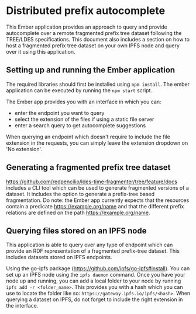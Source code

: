 # Distributed prefix autocomplete

This Ember application provides an approach to query and provide autocomplete over a remote fragmented prefix tree dataset following the TREE/LDES specifications.
This document also includes a section on how to host a fragmented prefix tree dataset on your own IPFS node and query over it using this application.

## Setting up and running the Ember application

The required libraries should first be installed using `npm install`. The ember application can be executed by running the `npm start` script.

The Ember app provides you with an interface in which you can:

- enter the endpoint you want to query
- select the extension of the files if using a static file server
- enter a search query to get autocomplete suggestions

When querying an endpoint which doesn't require to include the file extension in the requests, you can simply leave the extension dropdown on 'No extension'.

## Generating a fragmented prefix tree dataset

https://github.com/redpencilio/ldes-time-fragmenter/tree/feature/docs includes a CLI tool which can be used to generate fragmented versions of a dataset. It includes the option to generate a prefix-tree based fragmentation.
Do note: the Ember app currently expects that the resources contain a predicate https://example.org/name and that the different prefix relations are defined on the path https://example.org/name.

## Querying files stored on an IPFS node

This application is able to query over any type of endpoint which can provide an RDF representation of a fragmented prefix-tree dataset. This includes datasets stored on IPFS endpoints.

Using the go-ipfs package (https://github.com/ipfs/go-ipfs#install). You can set up an IPFS node using the `ipfs daemon` command.
Once you have your node up and running, you can add a local folder to your node by running `ipfs add -r <folder_name>`. This provides you with a hash which you can use to locate the folder like so: `https://gateway.ipfs.io/ipfs/<hash>`. When querying a dataset on IPFS, do not forget to include the right extension in the interface.
